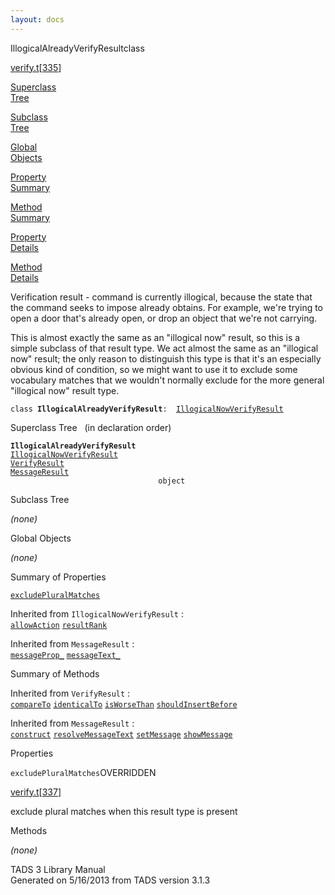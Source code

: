 ```yaml
---
layout: docs
---
```

<span class="title">IllogicalAlreadyVerifyResult</span><span class="type">class</span>

[verify.t](../file/verify.t.html)\[[335](../source/verify.t.html#335)\]

[Superclass  
Tree](#_SuperClassTree_)

[Subclass  
Tree](#_SubClassTree_)

[Global  
Objects](#_ObjectSummary_)

[Property  
Summary](#_PropSummary_)

[Method  
Summary](#_MethodSummary_)

[Property  
Details](#_Properties_)

[Method  
Details](#_Methods_)



Verification result - command is currently illogical, because the state
that the command seeks to impose already obtains. For example, we're
trying to open a door that's already open, or drop an object that we're
not carrying.

This is almost exactly the same as an "illogical now" result, so this is
a simple subclass of that result type. We act almost the same as an
"illogical now" result; the only reason to distinguish this type is that
it's an especially obvious kind of condition, so we might want to use it
to exclude some vocabulary matches that we wouldn't normally exclude for
the more general "illogical now" result type.

`class `**`IllogicalAlreadyVerifyResult`**` :   `[`IllogicalNowVerifyResult`](../object/IllogicalNowVerifyResult.html)



<span id="_SuperClassTree_"></span>



<span class="hdln">Superclass Tree</span>   (in declaration order)



**`IllogicalAlreadyVerifyResult`**  
[`IllogicalNowVerifyResult`](../object/IllogicalNowVerifyResult.html)  
[`VerifyResult`](../object/VerifyResult.html)  
[`MessageResult`](../object/MessageResult.html)  
`                                 object`  
<span id="_SubClassTree_"></span>



<span class="hdln">Subclass Tree</span>  



*(none)* <span id="_ObjectSummary_"></span>



<span class="hdln">Global Objects</span>  



*(none)* <span id="_PropSummary_"></span>



<span class="hdln">Summary of Properties</span>  



[`excludePluralMatches`](#excludePluralMatches)

Inherited from `IllogicalNowVerifyResult` :  
[`allowAction`](../object/IllogicalNowVerifyResult.html#allowAction) [`resultRank`](../object/IllogicalNowVerifyResult.html#resultRank)



Inherited from `MessageResult` :  
[`messageProp_`](../object/MessageResult.html#messageProp_) [`messageText_`](../object/MessageResult.html#messageText_)

<span id="_MethodSummary_"></span>



<span class="hdln">Summary of Methods</span>  







Inherited from `VerifyResult` :  
[`compareTo`](../object/VerifyResult.html#compareTo) [`identicalTo`](../object/VerifyResult.html#identicalTo) [`isWorseThan`](../object/VerifyResult.html#isWorseThan) [`shouldInsertBefore`](../object/VerifyResult.html#shouldInsertBefore)

Inherited from `MessageResult` :  
[`construct`](../object/MessageResult.html#construct) [`resolveMessageText`](../object/MessageResult.html#resolveMessageText) [`setMessage`](../object/MessageResult.html#setMessage) [`showMessage`](../object/MessageResult.html#showMessage)

<span id="_Properties_"></span>



<span class="hdln">Properties</span>  



<span id="excludePluralMatches"></span>

`excludePluralMatches`<span class="rem">OVERRIDDEN</span>

[verify.t](../file/verify.t.html)\[[337](../source/verify.t.html#337)\]



exclude plural matches when this result type is present



<span id="_Methods_"></span>



<span class="hdln">Methods</span>  



*(none)*



TADS 3 Library Manual  
Generated on 5/16/2013 from TADS version 3.1.3


